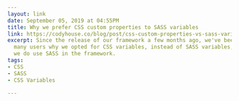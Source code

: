 ```yaml
---
layout: link
date: September 05, 2019 at 04:55PM
title: Why we prefer CSS custom properties to SASS variables
link: https://codyhouse.co/blog/post/css-custom-properties-vs-sass-variables
excerpt: Since the release of our framework a few months ago, we've been asked by
  many users why we opted for CSS variables, instead of SASS variables, even though
  we do use SASS in the framework.
tags:
- CSS
- SASS
- CSS Variables

---
```


